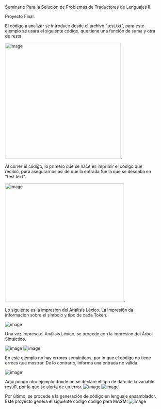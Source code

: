 Seminario Para la Solución de Problemas de Traductores de Lenguajes II. 

Proyecto Final. 

El código a analizar se introduce desde el archivo "test.txt", para este ejemplo se usará el siguiente código, que tiene una función de suma y otra de resta.

<img width="382" alt="image" src="https://github.com/DankerVV/SSTLII/assets/123404725/b517f615-e6b4-4dce-87bd-38cd061ca08b">. 

Al correr el código, lo primero que se hace es imprimir el código que recibió, para asegurarnos así de que la entrada fue la que se deseaba en "test.text".

<img width="392" alt="image" src="https://github.com/DankerVV/SSTLII/assets/123404725/8ca854f2-9b5f-412d-a740-b7d1be1e0239">. 

Lo siguiente es la impresion del Análisis Léxico. La impresión da informacion sobre el símbolo y tipo de cada Token. 

![image](https://github.com/DankerVV/SSTLII/assets/123404725/6b41296b-73c5-428e-920e-ce3f29d5fcc9)


Una vez impreso el Análisis Léxico, se procede con la impresion del Árbol Sintáctico. 

![image](https://github.com/DankerVV/SSTLII/assets/123404725/3cc24cea-56e2-4bf5-9031-50a4642f9551)
![image](https://github.com/DankerVV/SSTLII/assets/123404725/b7f0ccbf-7db9-4e39-9f97-69810264e446)


En este ejemplo no hay errores semánticos, por lo que el código no tiene erroes que mostrar. De lo contrario, informa una entrada no válida. 

![image](https://github.com/DankerVV/SSTLII/assets/123404725/91f0a297-569f-4000-b704-ff782361cd76)

Aquí pongo otro ejemplo donde no se declare el tipo de dato de la variable resul1, por lo que se alerta de un error.
![image](https://github.com/DankerVV/SSTLII/assets/123404725/ee848e45-048d-484f-a80f-7f9614c914d1)
![image](https://github.com/DankerVV/SSTLII/assets/123404725/0b69f785-5944-49f5-a615-64ec4b56468b)


Por último, se procede a la generación de código en lenguaje ensamblador. Este proyecto genera el siguiente código código para MASM:
![image](https://github.com/DankerVV/SSTLII/assets/123404725/65c60602-07aa-4fc4-ac59-01ac9cd2e3dc)
